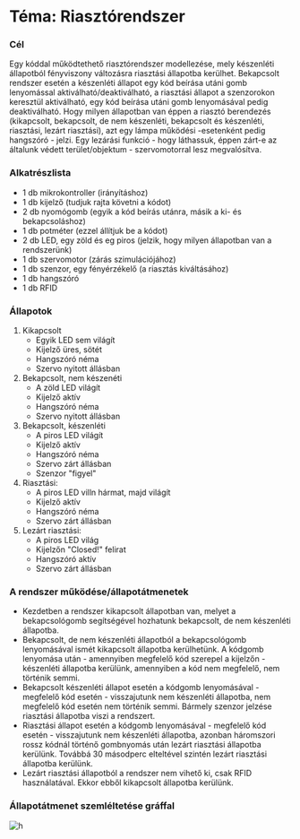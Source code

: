 # Téma: Riasztórendszer

### Cél

Egy kóddal működtethető riasztórendszer modellezése, mely készenléti állapotból fényviszony változásra riasztási állapotba kerülhet.
Bekapcsolt rendszer esetén a készenléti állapot egy kód beírása utáni gomb lenyomással aktiválható/deaktiválható, a riasztási állapot a szenzorokon keresztül aktiválható,
egy kód beírása utáni gomb lenyomásával pedig deaktiválható. Hogy milyen állapotban van éppen a riasztó berendezés
(kikapcsolt, bekapcsolt, de nem készenléti, bekapcsolt és készenléti, riasztási, lezárt riasztási), azt egy lámpa működési -esetenként pedig hangszóró - jelzi.
Egy lezárási funkció - hogy láthassuk, éppen zárt-e az általunk védett terület/objektum - szervomotorral lesz megvalósítva.

### Alkatrészlista

- 1 db mikrokontroller (irányításhoz)
- 1 db kijelző (tudjuk rajta követni a kódot)
- 2 db nyomógomb (egyik a kód beírás utánra, másik a ki- és bekapcsoláshoz)
- 1 db potméter (ezzel állítjuk be a kódot)
- 2 db LED, egy zöld és eg piros (jelzik, hogy milyen állapotban van a rendszerünk)
- 1 db szervomotor (zárás szimulációjához)
- 1 db szenzor, egy fényérzékelő (a riasztás kiváltásához)
- 1 db hangszóró
- 1 db RFID

### Állapotok

1. Kikapcsolt
	- Egyik LED sem világít
	- Kijelző üres, sötét
	- Hangszóró néma
	- Szervo nyitott állásban
2. Bekapcsolt, nem készenéti
	- A zöld LED világít
	- Kijelző aktív
	- Hangszóró néma
	- Szervo nyitott állásban
3. Bekapcsolt, készenléti
	- A piros LED világít
	- Kijelző aktív
	- Hangszóró néma
	- Szervo zárt állásban
	- Szenzor "figyel"
4. Riasztási:
	- A piros LED villn hármat, majd világít
	- Kijelző aktív
	- Hangszóró néma
	- Szervo zárt állásban
5. Lezárt riasztási:
	- A piros LED világ
	- Kijelzőn "Closed!" felirat
	- Hangszóró aktív
	- Szervo zárt állásban

### A rendszer működése/állapotátmenetek

- Kezdetben a rendszer kikapcsolt állapotban van, melyet a bekapcsológomb segítségével hozhatunk bekapcsolt, de nem készenléti állapotba. 
- Bekapcsolt, de nem készenléti állapotból a bekapcsológomb lenyomásával ismét kikapcsolt állapotba kerülhetünk. A kódgomb lenyomása után - amennyiben megfelelő kód szerepel a kijelzőn - készenléti állapotba kerülünk, amennyiben a kód nem megfelelő, nem történik semmi.
- Bekapcsolt készenléti állapot esetén a kódgomb lenyomásával - megfelelő kód esetén - visszajutunk nem készenléti állapotba, nem megfelelő kód esetén nem történik semmi. Bármely szenzor jelzése riasztási állapotba viszi a rendszert.
- Riasztási állapot esetén a kódgomb lenyomásával - megfelelő kód esetén - visszajutunk nem készenléti állapotba, azonban háromszori rossz kódnál történő gombnyomás után lezárt riasztási állapotba kerülünk. Továbbá 30 másodperc elteltével szintén lezárt riasztási állapotba kerülünk.
- Lezárt riasztási állapotból a rendszer nem vihető ki, csak RFID használatával. Ekkor ebből kikapcsolt állapotba kerülünk.

### Állapotátmenet szemléltetése gráffal

![h](https://github.com/rezlevi/RoboProjYellow/assets/113850216/bb5b0300-71f9-4020-a772-07e9ca7eb989)
